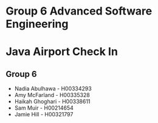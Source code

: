 # Group 6 Advanced Software Engineering

# Java Airport Check In

## Group 6

- Nadia Abulhawa - H00334293
- Amy McFarland - H00335328
- Haikah Ghoghari - H00338611
- Sam Muir - H00214654
- Jamie Hill - H00321797
